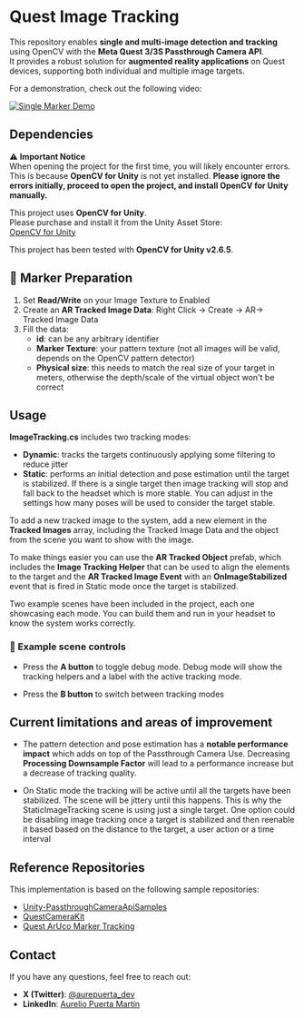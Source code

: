 # Quest Image Tracking

This repository enables **single and multi-image detection and tracking** using OpenCV with the **Meta Quest 3/3S Passthrough Camera API**.  
It provides a robust solution for **augmented reality applications** on Quest devices, supporting both individual and multiple image targets.

For a demonstration, check out the following video:

[![Single Marker Demo](https://img.youtube.com/vi/VO-p3Q3inrI/0.jpg)](https://www.youtube.com/watch?v=VO-p3Q3inrI)

## Dependencies

⚠ **Important Notice**  
When opening the project for the first time, you will likely encounter errors. This is because **OpenCV for Unity** is not yet installed. **Please ignore the errors initially, proceed to open the project, and install OpenCV for Unity manually.**  

This project uses **OpenCV for Unity**.   
Please purchase and install it from the Unity Asset Store:  
[OpenCV for Unity](https://assetstore.unity.com/packages/tools/integration/opencv-for-unity-21088?locale=en-US)  

This project has been tested with **OpenCV for Unity v2.6.5**.

## 🔖 Marker Preparation  

1. Set **Read/Write** on your Image Texture to Enabled
2. Create an **AR Tracked Image Data**: Right Click -> Create -> AR-> Tracked Image Data
3. Fill the data:
    - **id**: can be any arbitrary identifier
    - **Marker Texture**: your pattern texture (not all images will be valid, depends on the OpenCV pattern detector)
    - **Physical size**: this needs to match the real size of your target in meters, otherwise the depth/scale of the virtual object won't be correct

## Usage

**ImageTracking.cs** includes two tracking modes:
- **Dynamic**: tracks the targets continuously applying some filtering to reduce jitter
- **Static**: performs an initial detection and pose estimation until the target is stabilized. If there is a single target then image tracking will stop and fall back to the headset which is more stable. You can adjust in the settings how many poses will be used to consider the target stable.

To add a new tracked image to the system, add a new element in the **Tracked Images** array, including the Tracked Image Data and the object from the scene you want to show with the image. 

To make things easier you can use the **AR Tracked Object** prefab, which includes the **Image Tracking Helper** that can be used to align the elements to the target and the **AR Tracked Image Event** with an **OnImageStabilized** event that is fired in Static mode once the target is stabilized.

Two example scenes have been included in the project, each one showcasing each mode. You can build them and run in your headset to know the system works correctly.

### 🔄 Example scene controls  

- Press the **A button** to toggle debug mode. Debug mode will show the tracking helpers and a label with the active tracking mode.

- Press the **B button** to switch between tracking modes

## Current limitations and areas of improvement

- The pattern detection and pose estimation has a **notable performance impact** which adds on top of the Passthrough Camera Use. Decreasing **Processing Downsample Factor** will lead to a performance increase but a decrease of tracking quality.

- On Static mode the tracking will be active until all the targets have been stabilized. The scene will be jittery until this happens. This is why the StaticImageTracking scene is using just a single target. One option could be disabling image tracking once a target is stabilized and then reenable it based based on the distance to the target, a user action or a time interval

## Reference Repositories

This implementation is based on the following sample repositories:  

- [Unity-PassthroughCameraApiSamples](https://github.com/oculus-samples/Unity-PassthroughCameraApiSamples)  
- [QuestCameraKit](https://github.com/xrdevrob/QuestCameraKit)  
- [Quest ArUco Marker Tracking](https://github.com/TakashiYoshinaga/QuestArUcoMarkerTracking)  

## Contact

If you have any questions, feel free to reach out:  

- **X (Twitter)**: [@aurepuerta_dev](https://x.com/aurepuerta_dev)  
- **LinkedIn**: [Aurelio Puerta Martín](www.linkedin.com/in/aurelio-puerta-martin)  
